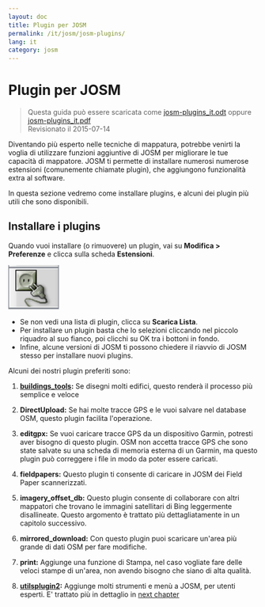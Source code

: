 ```yaml
---
layout: doc
title: Plugin per JOSM
permalink: /it/josm/josm-plugins/
lang: it
category: josm
---
```


Plugin per JOSM
============

> Questa guida può essere scaricata come [josm-plugins_it.odt](/files/josm-plugins_it.odt) oppure [josm-plugins_it.pdf](/files/josm-plugins_it.pdf)  
> Revisionato il 2015-07-14  

Diventando più esperto nelle tecniche di mappatura, potrebbe venirti la voglia di utilizzare funzioni aggiuntive di JOSM per migliorare le tue capacità di mappatore. JOSM ti permette di installare numerosi numerose estensioni (comunemente chiamate plugin), che aggiungono funzionalità extra al software.  

In questa sezione vedremo come installare plugins, e alcuni dei plugin più utili che sono disponibili.

Installare i plugins
-------------------
Quando vuoi installare (o rimuovere) un plugin, vai su **Modifica \> Preferenze** e clicca sulla scheda **Estensioni**.  

![Plugins][]

* Se non vedi una lista di plugin, clicca su **Scarica Lista**.  
* Per installare un plugin basta che lo selezioni cliccando nel piccolo riquadro al suo fianco, poi clicchi su OK tra i bottoni in fondo.  
* Infine, alcune versioni di JOSM ti possono chiedere il riavvio di JOSM stesso per installare nuovi plugins.

Alcuni dei nostri plugin preferiti sono:

1. **[buildings_tools](it/josm/josm-more-plugins/):** Se disegni molti edifici, questo renderà il processo più semplice e veloce  

2. **DirectUpload:** Se hai molte tracce GPS e le vuoi salvare nel database OSM, questo plugin facilita l'operazione.  

3. **editgpx:** Se vuoi caricare tracce GPS da un dispositivo Garmin, potresti aver bisogno di questo plugin. OSM non accetta tracce GPS che sono state salvate su una scheda di memoria esterna di un Garmin, ma questo plugin può correggere i file in modo da poter essere caricati.  

4. **fieldpapers:** Questo plugin ti consente di caricare in JOSM dei Field Paper scannerizzati.  

5. **imagery_offset_db:** Questo plugin consente di collaborare con altri mappatori che trovano le immagini satellitari di Bing leggermente disallineate. Questo argomento è trattato più dettagliatamente in un capitolo successivo.  

6. **mirrored_download:** Con questo plugin puoi scaricare un'area più grande di dati OSM per fare modifiche.  

7. **print:** Aggiunge una funzione di Stampa, nel caso vogliate fare delle veloci stampe di un'area, non avendo bisogno che siano di alta qualità.  

8. **[utilsplugin2](it/josm/josm-more-plugins/):** Aggiunge molti strumenti e menù a JOSM, per utenti esperti. E' trattato più in dettaglio in [next chapter](/it/josm/josm-more-plugins)  



<!-- il resto di questa sezione deve essere modificato, e/o spostato in altre sezioni,
    per ora è commentato


- [Mirrored Download]({{site.baseurl}}/it/beginner/josm-plugins/#mirrored-download) (consente di scaricare più dati OSM)
- [Direct Upload]({{site.baseurl}}/it/beginner/josm-plugins/#direct-upload) (consente di caricare tracce GPS)
- [Editgpx]({{site.baseurl}}/it/beginner/josm-plugins/#edit-gpx) (consente di modificare file GPX)
- [Print]({{site.baseurl}}/it/beginner/josm-plugins/#print)

Raccomandiamo anche di scaricare questi plugins, che sono discussi in altri
capitoli:

- FieldPapers
- Buildings\_tool
- Utilsplugin2

![Restart JOSM][]

Prova a selezionare "Riavvia JOSM" e nota il riavvio automatico del programma.

Mirrored Download
-----------------

![Mirrored Download][]

__Mirrored Download__ velocizza lo scarico dei
dati OSM per modificarli. Invece di prendere i dati dal
server centrale OSM, consente di prenderli da un "mirror", che è una replica
esatta dei dati, in una locazione più veloce da accedere.

Una volta installato il plugin (e avete riavviato JOSM), vedrete
una voce nuova nel menù File, "Scarica da mirror OSM..."

![Scarica da mirror OSM][]

Lo scarico dei dati è esattamente lo stesso processo che avete imparato prima, ma
può essere molto più veloce!

Caricamento Diretto
-------------

![Direct Upload][]

__DirectUpload__ carica tracce GPX direttamente su OSM
tramite JOSM (altre informazioni sono disponibili nella **Appendice**). Una volta
che il plugin è installato (e avete riavviato JOSM), vedrete
una nuova voce "Carica tracce" nel menù "Strumenti".

![Upload Traces Item][]

Quando cliccate sul pulsante "Carica tracce" comparirà questa finestra:

![Upload Traces Window][]

Scrivi le parole chiave (separate da virgola, senza spazi) relative alla tua
traccia GPS nel riquadro "Etichette (separate da virgola)". Per esesmpio,
"Nazione,regione,città,quartiere,nome strada". Indicate poi una
descrizione delle vostre etichette. Una lista a scorrimento vi consentirà di riutilizzare
precedenti etichette e descriioni. Infine, scegliete il tipo di visibilità che 
volete dare alla vostra traccia. Ci sono quattro livelli da privato a 
identificabile (tutte spiegate pià avanti in [Appendix]{{site.baseurl}}/learnosm/it/).

Clicca su Caricat Traccia. Se non siete connessi al vostro account OSM, 
fatelo ora.

Una volta caricato con successo, l'area Testo visualizzerà l'esito "OK"
ed il pulsante "Carica Traccia" non sarà selezionabile. Ulteriori informazioni
relative a questo plugin ed ai caricamenti GPS sono disponibili in  [Appendix]({{site.baseurl}}/learnosm/en/).

Modifica gpx
--------

![Edit Gpx][]

**EditGpx** consente di aggiustare tracce registrate GPX
prima di caricarle in OSM. Sovente le tracce hanno delle parti che
volete rimuovere. Quindi questo plugin cancella dei punti delle tracce in 
modo veloce ed elimina i marcatori di data-ora di una traccia.

Una volta installato il plugin (e riavviato JOSM), vedrete
questo nuovo strumento nella barra degli strumenti sulla sinistra.

![Edit Gpx Tool Icon][]

1. Apri un file GPX in JOSM!

![Open GPX File][]

2. Selezionate il nuovo pulsante nella barra dei pulsanti a sinistra 

![Edit Gpx Tool Icon][]

and the GPX data will be imported to a new EditGpx layer. Every
node of the track will be highlighted in yellow.

![GPX Nodes All][]

3. Now mark the points (by clicking) or areas (by drawing a rectangle on
their extent) that you would like to delete. The yellow highlighting
should disappear.

![GPX Nodes Selected][]

4. Right click on the layer name and choose \<\<Convert to GPX layer\>\> in
il menu \<\<Context\>\>.

5. Now you can save the normal GPX layer as a file or upload the data to
OSM (eg by using the
plugin [DirectUpload](http://josm.openstreetmap.de/wiki/Plugins)).

Print
-----

![Print Plugin][]

If you want a quick an easy way to print a map while you are editing in
JOSM, install the __print plugin__. Although you won’t be able to
do anything stylistic with your printout, this is a good way for a quick
and easy print. Once the plugin is installed, a new item will be
available on the File menu called “Print...”

![Print Menu Item][]

Clicking this will open the Print Dialog, which looks like this:

![Print Dialog][]

Here you can change your printer settings. If you don’t see anything on
the page, check the box next to “Map Preview” on the right. Zoom in or
out on the map by changing the number in the “Scale” box. Increase the
resolution by changing the number next to “ppi”. When you have finished
editing the settings, click “Print.”

Conclusioni
-------

These are some useful plugins that are available for JOSM. Feel free to
continue exploring the many other plugins. As you have already seen, the
Preferences menu has a short description of each plugin, and you can
open a web page with more information by clicking on the “More info...”
link next to each.

![More Info Link][]

Buona fortuna!

Appendix
--------

DirectUpload Details
--------------------

![Direct Upload Plugin][]

Adding your GPS tracks and waypoints to the OSM Server is useful for
many reasons.
__(If you do not want your GPX points to be seen by anyone else you do not have to read this section.  You can simply display your GPX files from JOSM, and therefore store them locally).
First of all, GPS tracks are the most useful way of collecting and
georeferencing objects in OSM. See [Aerial Imagery](/en/josm/aerial-imagery/)
GPS units have greater accuracy than satellite imagery and therefore are
a useful tool for checking how offset imagery may be. Using many GPS
tracks (the greater the number of tracks the greater the ability to
determine geolocation accuracy) allows you to determine if background
imagery may be misaligned.

Uploading tracks to the server permits greater sharing of information.
It allows people who do not have access to the field, simply because
they do not live in that area or they do not have access to a GPS
devices, to help with digitizing. There are two ways to upload your
traces: 1) JOSM Plugin or 2) on the main OSM website.

> Note: GPS waypoints cannot be uploaded to the OSM database directly.
> However, they can be converted to tracks and then be uploaded temporarily,
> for example, so they can be displayed as background objects in Potlatch.

After you have opened your GPX file in JOSM and clicked Go to
"Tools" and click "Upload traces". Describe the GPX file,
write some tags, and visibility. For visibility, you can choose whether
private, trackable, public or identifable.

1.  **Identifiable**: Your trace will be shown publicly in Your
    GPS**traces and in the public GPS traces list. Other users can
    download the raw trace and connect it with your username. Timestamps
    of the tracks points will also be available through the public GPS
    API.

2.  **Public**: Your trace will be shown publicly in Your GPS**traces
    and in the public GPS traces list. Other users are still able to
    download the raw trace from the public trace list and any timestamps
    contained within. However, data shown in the API does not reference
    your trace page, nor are the timestamps available, though the points
    are chronically ordered.

1.  **Trackable**: The trace will **not** show up in any public
    listings, but the trackpoints will still be available through the
    public GPS API **with timestamps**. Other users will be able
    to download the trackpoints but these will not be associated with
    you.

2.  **Private**: The trace will **not** show up in any public
    listings. Trackpoints will be available in timeline order through
    the public GPS API **without timestamps**.

![DirectUpload Traces Options][]

Uploading GPS Traces Online
---------------------------

1. Go
to [http://www.openstreetmap.org/](http://www.openstreetmap.org/) and log in.

2. Select "GPS Traces" found on the left banner.

![Left Banner][]

3. Select
[upload a trace](http://www.openstreetmap.org/trace/create).
Here, you can also  **See just your traces** to review previous GPS tracks.  

4. Find your file in "Choose File". Label it in the Description
box, give it some Tags, and chose what type of Visibility it will have.
If you have many .gpx files you can compress them into a zip archive and
upload it. It will be treated as one large gpx file and only one entry
on the trace list will be created. 

![Online Upload Traces Options][]

5. Click *Upload*.

  The file will be uploaded to the OSM server, where it will join the
queue of files waiting to be inserted into the database.

[Plug Icon]: /images/josm/josm-plugins_image00_plug-icon.png
[Restart JOSM]: /images/josm/josm-plugins_image01_restart-josm.png
[Mirrored Download]: /images/josm/josm-plugins_image02_mirrored_download.png
[Download from OSM Mirror]: /images/josm/josm-plugins_image03_download-from-osm-mirror.png
[Direct Upload]: /images/josm/josm-plugins_image04_direct-upload.png
[Upload Traces Item]: /images/josm/josm-plugins_image05_upload-traces-item.png
[Upload Traces Window]: /images/josm/josm-plugins_image06_upload-traces-window.png
[Edit Gpx]: /images/josm/josm-plugins_image07_edit-gpx.png
[Edit Gpx Tool Icon]: /images/josm/josm-plugins_image08_edit-gpx-tool-icon.png 
[Open GPX File]: /images/josm/josm-plugins_image09_open-gpx-file.png
[GPX Nodes All]: /images/josm/josm-plugins_image10_gpx-nodes-all.png
[GPX Nodes Selected]: /images/josm/josm-plugins_image11_gpx-nodes-selected.png
[Print Plugin]: /images/josm/josm-plugins_image12_print-plugin.png
[Print Menu Item]: /images/josm/josm-plugins_image13_print-menu.png
[Print Dialog]: /images/josm/josm-plugins_image14_print-dialog.png
[More Info Link]: /images/josm/josm-plugins_image15_more-info-link.png
[Direct Upload Plugin]: /images/josm/josm-plugins_image16_direct-upload-plugin.png
[DirectUpload Traces Options]: /images/josm/josm-plugins_image17_directupload-traces.png
[Left Banner]: /images/josm/josm-plugins_image18_left-banner.png
[Online Upload Traces Options]: /images/josm/josm-plugins_image19_online-upload-traces.png

-->


[Plugins]: /images/josm/josm-plugins_image00_plug-icon.png

